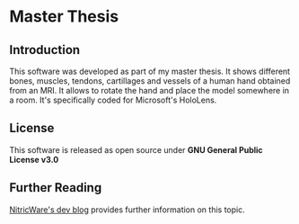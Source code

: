 # Master Thesis

## Introduction
This software was developed as part of my master thesis. It shows different bones, muscles, tendons, cartillages and vessels of a human hand obtained from an MRI. It allows to rotate the hand and place the model somewhere in a room. It's specifically coded for Microsoft's HoloLens.

## License
This software is released as open source under **GNU General Public License v3.0**

## Further Reading
[NitricWare's dev blog](https://www.nitricware.com/category/masterthesis/) provides further information on this topic.